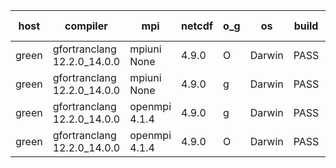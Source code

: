 

| host     | compiler                              | mpi                      | netcdf        | o_g        | os       | build       | u_pass          | u_fail          | s_pass            | s_fail            | e_pass             | e_fail             | nuopc_pass       | nuopc_fail       | artifacts link          |
|----------|---------------------------------------|--------------------------|---------------|------------|----------|-------------|-----------------|-----------------|-------------------|-------------------|--------------------|--------------------|------------------|------------------|-------------------------|
| green | gfortranclang 12.2.0_14.0.0 | mpiuni None  | 4.9.0  | O | Darwin | PASS | 12317 | 0 | 8 | 0 | 43 | 0 | None | None | <a href="https://github.com/esmf-org/esmf-test-artifacts/tree/456b7bc5f5bf3a3e3d2f3ceb45174a8327def3f2/develop/gfortranclang/12.2.0_14.0.0/O/mpiuni/None" target="_blank">456b7bc</a> | 
| green | gfortranclang 12.2.0_14.0.0 | mpiuni None  | 4.9.0  | g | Darwin | PASS | 12317 | 0 | 8 | 0 | 43 | 0 | None | None | <a href="https://github.com/esmf-org/esmf-test-artifacts/tree/8c9cd0596318113331e2641063c155d3aa8104ec/develop/gfortranclang/12.2.0_14.0.0/g/mpiuni/None" target="_blank">8c9cd05</a> | 
| green | gfortranclang 12.2.0_14.0.0 | openmpi 4.1.4  | 4.9.0  | g | Darwin | PASS | 13872 | 1 | 49 | 0 | 80 | 0 | 50 | 2 | <a href="https://github.com/esmf-org/esmf-test-artifacts/tree/4f00cd8b6bdf6ee06bd85e57b558df258a792f89/develop/gfortranclang/12.2.0_14.0.0/g/openmpi/4.1.4" target="_blank">4f00cd8</a> | 
| green | gfortranclang 12.2.0_14.0.0 | openmpi 4.1.4  | 4.9.0  | O | Darwin | PASS | 13872 | 1 | 49 | 0 | 80 | 0 | 52 | 0 | <a href="https://github.com/esmf-org/esmf-test-artifacts/tree/63828e0a9acf98a5fd717c90fba244880f0d5611/develop/gfortranclang/12.2.0_14.0.0/O/openmpi/4.1.4" target="_blank">63828e0</a> | 
